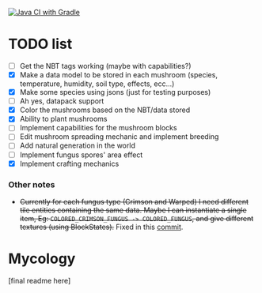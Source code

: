 [![Java CI with Gradle](https://github.com/DonSimonetti/MycologyMC/actions/workflows/gradle.yml/badge.svg)](https://github.com/DonSimonetti/MycologyMC/actions/workflows/gradle.yml)

# TODO list
- [ ] Get the NBT tags working (maybe with capabilities?)
- [X] Make a data model to be stored in each mushroom (species, temperature, humidity, soil type, effects, ecc...)
- [X] Make some species using jsons (just for testing purposes)
- [ ] Ah yes, datapack support
- [X] Color the mushrooms based on the NBT/data stored
- [X] Ability to plant mushrooms
- [ ] Implement capabilities for the mushroom blocks
- [ ] Edit mushroom spreading mechanic and implement breeding
- [ ] Add natural generation in the world
- [ ] Implement fungus spores' area effect
- [X] Implement crafting mechanics

### Other notes
- ~~Currently for each fungus type (Crimson and Warped) I need different tile entities containing the same data.
Maybe I can instantiate a single item, Eg:
```COLORED_CRIMSON_FUNGUS -> COLORED_FUNGUS```, and give different textures (using BlockStates).~~
Fixed in this [commit](https://github.com/DonSimonetti/MycologyMC/commit/c1f09c75a4cf0db633ca6b8aed460779044bc5ed).

# Mycology
[final readme here]
